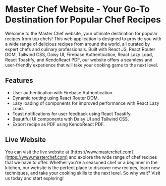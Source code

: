 # Master Chef Website - Your Go-To Destination for Popular Chef Recipes

Welcome to the Master Chef website, your ultimate destination for popular recipes from top chefs! This web application is designed to provide you with a wide range of delicious recipes from around the world, all curated by expert chefs and culinary professionals. Built with React JS, React Router DOM, Tailwind CSS, Daisy UI, Firebase Authentication, React Lazy Load, React Toastify, and KendoReact PDF, our website offers a seamless and user-friendly experience that will take your cooking game to the next level.

## Features
- User authentication with Firebase Authentication.
- Dynamic routing using React Router DOM.
- Lazy loading of components for improved performance with React Lazy Load.
- Toast notifications for user feedback using React Toastify.
- Beautiful UI components with Daisy UI and Tailwind CSS.
- Export recipe as PDF using KendoReact PDF.

## Live Website
You can visit the live website at [https://www.masterchef.com](https://www.masterchef.com) and explore the wide range of chef recipes that we have to offer. Whether you're a seasoned chef or a beginner in the kitchen, our website is the perfect place to discover new recipes, learn new techniques, and take your cooking skills to the next level. So why wait? Visit us today and start exploring!
